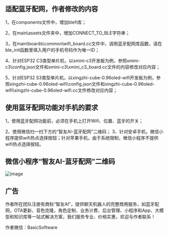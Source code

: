 
## 适配蓝牙配网，作者修改的内容
1，在components文件中，增加blefi库；
 
2，在main\assets文件夹中，增加CONNECT_TO_BLE字符串；

3，在main\boards\common\wifi_board.cc文件中，调用蓝牙配网库函数，请在ble_init函数里填入用户的手机号码作为唯一ID；

4、针对ESP32 C3类型单片机，以xmini-c3开发板为例，参照xmini-c3\config.json文件和xmini-c3\xmini_c3_board.cc文件的内容修改对应内容；

5、针对ESP32 S3类型单片机，以xingzhi-cube-0.96oled-wifi开发板为例，参照xingzhi-cube-0.96oled-wifi\config.json文件和xingzhi-cube-0.96oled-wifi\xingzhi-cube-0.96oled-wifi.cc文件修改对应内容；

## 使用蓝牙配网功能对手机的要求
1，使用蓝牙配网功能前，必须在手机上打开Wifi、位置、蓝牙的开关；

2、使用微信扫一扫下方的“智友AI-蓝牙配网”二维码；
3、针对安卓手机，微信小程序提供wifi热点选择按钮；针对苹果手机，由于系统限制，微信小程序不提供wifi热点选择按钮。

## 微信小程序“智友AI-蓝牙配网”二维码

![image](https://github.com/user-attachments/assets/7316fdda-95d7-4268-b3f2-8287df66d562)

## 广告
作者所在团队注册有商标“智友AI”，提供聊天机器人的完整商用服务，如蓝牙配网，OTA更新、音色克隆，角色定制、业务计费、后台管理、小程序和App、大模型和知识库等一站式解决方案，我们服务专业、价格实惠，欢迎与作者联系！

作者微信：BasicSoftware
